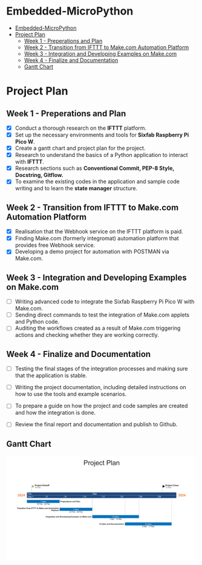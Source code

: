 # Embedded-MicroPython
- [Embedded-MicroPython](#embedded-micropython)
- [Project Plan](#project-plan)
  - [Week 1 - Preperations and Plan](#week-1---preperations-and-plan)
  - [Week 2 - Transition from IFTTT to Make.com Automation Platform](#week-2---transition-from-ifttt-to-makecom-automation-platform)
  - [Week 3 - Integration and Developing Examples on Make.com](#week-3---integration-and-developing-examples-on-makecom)
  - [Week 4 - Finalize and Documentation](#week-4---finalize-and-documentation)
  - [Gantt Chart](#gantt-chart)

# Project Plan 

## Week 1 - Preperations and Plan

- [x] Conduct a thorough research on the **IFTTT** platform.
- [x] Set up the necessary environments and tools for **Sixfab Raspberry Pi Pico W**.
- [x] Create a gantt chart and project plan for the project.
- [x] Research to understand the basics of a Python application to interact with **IFTTT**. 
- [x] Research sections such as **Conventional Commit, PEP-8 Style, Docstring, Gitflow.**
- [x] To examine the existing codes in the application and sample code writing and to learn the **state manager** structure.

## Week 2 - Transition from IFTTT to Make.com Automation Platform

- [x] Realisation that the Webhook service on the IFTTT platform is paid.
- [x] Finding Make.com (formerly integromat) automation platform that provides free Webhook service. 
- [x] Developing a demo project for automation with POSTMAN via Make.com.

## Week 3 - Integration and Developing Examples on Make.com

- [ ] Writing advanced code to integrate the Sixfab Raspberry Pi Pico W with Make.com.
- [ ] Sending direct commands to test the integration of Make.com applets and Python code.
- [ ] Auditing the workflows created as a result of Make.com triggering actions and checking whether they are working correctly.

## Week 4 - Finalize and Documentation

- [ ] Testing the final stages of the integration processes and making sure that the application is stable.
- [ ] Writing the project documentation, including detailed instructions on how to use the tools and example scenarios.
- [ ] To prepare a guide on how the project and code samples are created and how the integration is done.
- [ ] Review the final report and documentation and publish to Github. 


## Gantt Chart 

![gantt_chart](gantt_chart.png)
